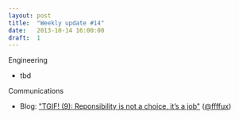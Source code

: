 ```yaml
---
layout: post
title:  "Weekly update #14"
date:   2013-10-14 16:00:00
draft:  1
---
```


Engineering

* tbd

Communications

* Blog: ["TGIF! (9): Reponsibility is not a choice, it’s a job"](http://blog.hood.ie/2013/10/tgif-9-reponsibility-is-not-a-choice-its-a-job/) ([@ffffux](https://github.com/ffffux))
